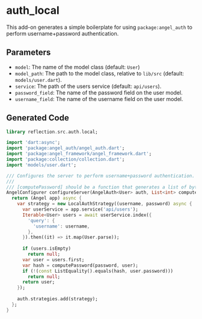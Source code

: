 # auth_local
This add-on generates a simple boilerplate for using `package:angel_auth` to perform
username+password authentication.

## Parameters
* `model`: The name of the model class (default: `User`)
* `model_path`: The path to the model class, relative to `lib/src` (default: `models/user.dart`).
* `service`: The path of the users service (default: `api/users`).
* `password_field`: The name of the password field on the user model.
* `username_field`: The name of the username field on the user model.

## Generated Code
```dart
library reflection.src.auth.local;

import 'dart:async';
import 'package:angel_auth/angel_auth.dart';
import 'package:angel_framework/angel_framework.dart';
import 'package:collection/collection.dart';
import 'models/user.dart';

/// Configures the server to perform username+password authentication.
///
/// [computePassword] should be a function that generates a list of bytes, ex. a SHA256 hash.
AngelConfigurer configureServer(AngelAuth<User> auth, List<int> computePassword(String password, User user)) {
  return (Angel app) async {
    var strategy = new LocalAuthStrategy((username, password) async {
      var userService = app.service('api/users');
      Iterable<User> users = await userService.index({
        'query': {
          'username': username,
        },
      }).then((it) => it.map(User.parse));
      
      if (users.isEmpty)
        return null;
      var user = users.first;
      var hash = computePassword(password, user);
      if (!(const ListEquality().equals(hash, user.password)))
        return null;
      return user;
    });
    
    auth.strategies.add(strategy);
  };
}
```

